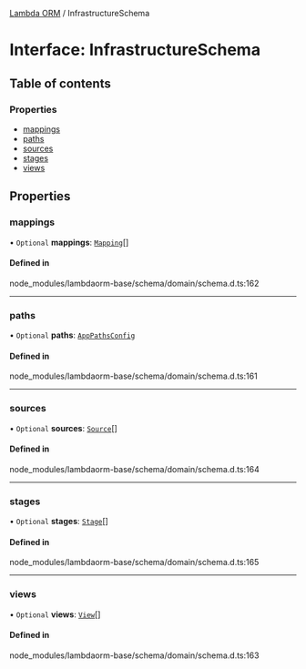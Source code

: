 [Lambda ORM](../README.md) / InfrastructureSchema

# Interface: InfrastructureSchema

## Table of contents

### Properties

- [mappings](InfrastructureSchema.md#mappings)
- [paths](InfrastructureSchema.md#paths)
- [sources](InfrastructureSchema.md#sources)
- [stages](InfrastructureSchema.md#stages)
- [views](InfrastructureSchema.md#views)

## Properties

### mappings

• `Optional` **mappings**: [`Mapping`](Mapping.md)[]

#### Defined in

node_modules/lambdaorm-base/schema/domain/schema.d.ts:162

___

### paths

• `Optional` **paths**: [`AppPathsConfig`](AppPathsConfig.md)

#### Defined in

node_modules/lambdaorm-base/schema/domain/schema.d.ts:161

___

### sources

• `Optional` **sources**: [`Source`](Source.md)[]

#### Defined in

node_modules/lambdaorm-base/schema/domain/schema.d.ts:164

___

### stages

• `Optional` **stages**: [`Stage`](Stage.md)[]

#### Defined in

node_modules/lambdaorm-base/schema/domain/schema.d.ts:165

___

### views

• `Optional` **views**: [`View`](View.md)[]

#### Defined in

node_modules/lambdaorm-base/schema/domain/schema.d.ts:163
